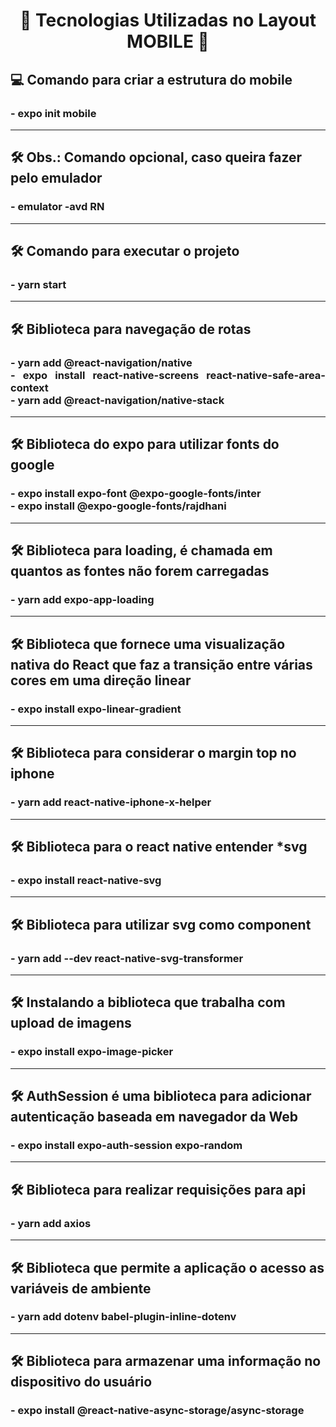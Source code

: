 
<h1 align="center">
    🔖 Tecnologias Utilizadas no Layout MOBILE 🔖
</h1>


<h2 align="left">💻 Comando para criar a estrutura do mobile</h2>
<h3 align="justify">
    - expo init mobile
</h3>

---

<h2 align="left">
    🛠️ Obs.: Comando opcional, caso queira fazer pelo emulador
</h2>

<h3 align="justify" >
    - emulator -avd RN
</h3>

---
<h2 align="left">
    🛠️ Comando para executar o projeto
</h2>

<h3 align="justify" >
    - yarn start
</h3>

---

<h2 align="left">
    🛠️ Biblioteca para navegação de rotas
</h2>

<h3 align="justify" >
    - yarn add @react-navigation/native <br/>
    - expo install react-native-screens react-native-safe-area-context <br/>
    - yarn add @react-navigation/native-stack
</h3>

---

<h2 align="left">
    🛠️ Biblioteca do expo para utilizar fonts do google
</h2>

<h3 align="justify" >
    - expo install expo-font @expo-google-fonts/inter <br/>
    - expo install @expo-google-fonts/rajdhani
</h3>

---

<h2 align="left">
    🛠️ Biblioteca para loading, é chamada em quantos as fontes não forem carregadas
</h2>

<h3 align="justify" >
    - yarn add expo-app-loading
</h3>

---

<h2 align="left">
    🛠️ Biblioteca que fornece uma visualização nativa do React que faz a transição entre várias cores em uma direção linear
</h2>

<h3 align="justify" >
    - expo install expo-linear-gradient
</h3>

---

<h2 align="left">
    🛠️ Biblioteca para considerar o margin top no iphone 
</h2>

<h3 align="justify" >
    - yarn add react-native-iphone-x-helper
</h3>

---

<h2 align="left">
    🛠️ Biblioteca para o react native entender *svg
</h2>

<h3 align="justify" >
    - expo install react-native-svg
</h3>

---

<h2 align="left">
    🛠️ Biblioteca para utilizar svg como component
</h2>

<h3 align="justify" >
    - yarn add --dev react-native-svg-transformer
</h3>

---

<h2 align="left">
    🛠️ Instalando a biblioteca que trabalha com upload de imagens
</h2>

<h3 align="justify" >
    - expo install expo-image-picker
</h3>

---

<h2 align="left">
    🛠️ AuthSession é uma biblioteca para adicionar autenticação baseada em navegador da Web 
</h2>

<h3 align="justify" >
    - expo install expo-auth-session expo-random
</h3>

---

<h2 align="left">
    🛠️ Biblioteca para realizar requisições para api
</h2>

<h3 align="justify" >
    - yarn add axios
</h3>

---

<h2 align="left">
    🛠️ Biblioteca que permite a aplicação o acesso as variáveis de ambiente
</h2>

<h3 align="justify" >
    - yarn add dotenv babel-plugin-inline-dotenv

---

<h2 align="left">
    🛠️ Biblioteca para armazenar uma informação no dispositivo do usuário
</h2>

<h3 align="justify" >
    - expo install @react-native-async-storage/async-storage 


